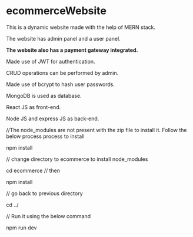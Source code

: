 # ecommerceWebsite

This is a dynamic website  made with the help of MERN stack. 

The website has admin panel and a user panel.

**The website also has a payment gateway integrated.**

Made use of JWT for authentication.

CRUD operations can be performed by admin.

Made use of bcrypt to hash user passwords.

MongoDB is used as database.

React JS as front-end.

Node JS and express JS as back-end.



//The node_modules are not present with the zip file to install it. Follow the below process process to install

npm install 

 // change directory to ecommerce to install node_modules

 cd ecommerce
 // then

 npm install 

 // go back to previous directory

 cd ../

// Run it using the below command

npm run dev 





